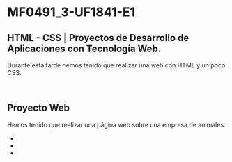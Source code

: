 <h1>MF0491_3-UF1841-E1</h1>
<h2>HTML - CSS | Proyectos de Desarrollo de Aplicaciones con Tecnología Web.
</h2>
<p>Durante esta tarde hemos tenido que realizar una web con HTML y un poco CSS.</p>
<br>
<h2>Proyecto Web</h2>
<p>Hemos tenido que realizar una página web sobre una empresa de animales.</p>
<ul>
  <li></li>
  <li></li>
  <li></li>
</ul>
